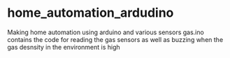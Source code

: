# home_automation_ardudino
Making home automation using arduino and various sensors
gas.ino contains the code for reading the gas sensors as well as buzzing when the gas desnsity in the environment is high
